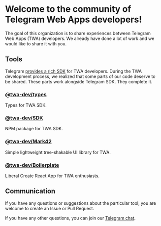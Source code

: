 # Welcome to the community of Telegram Web Apps developers!
The goal of this organization is to share experiences between Telegram Web Apps (TWA) developers. We already have done a lot of work
and we would like to share it with you.

## Tools
Telegram [provides a rich SDK](https://core.telegram.org/bots/webapps) for TWA developers.
During the TWA development process, we realized that some parts of our code deserve to be shared.
These parts work alongside Telegram SDK. They complete it.

### [@twa-dev/types](https://github.com/twa-dev/types)
Types for TWA SDK.

### [@twa-dev/SDK](https://github.com/twa-dev/SDK)
NPM package for TWA SDK.

### [@twa-dev/Mark42](https://github.com/twa-dev/Mark42)
Simple lightweight tree-shakable UI library for TWA.

### [@twa-dev/Boilerplate](https://github.com/twa-dev/Boilerplate)
Liberal Create React App for TWA enthusiasts.

## Communication
If you have any questions or suggestions about the particular tool, you are welcome to create an Issue or Pull
Request.

If you have any other questions, you can join our [Telegram chat](https://t.me/+1mQMqTopB1FkNjIy).
